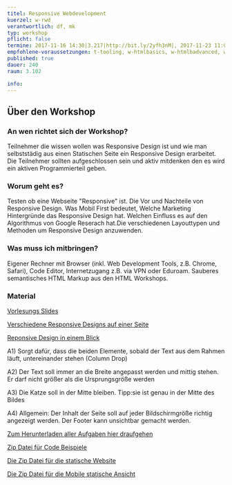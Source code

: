 ```yaml
---
titel: Responsive Webdevelopment
kuerzel: w-rwd
verantwortlich: df, mk
typ: workshop
pflicht: false
termine: 2017-11-16 14:30|3.217|http://bit.ly/2yfh3nM|, 2017-11-23 11:00|3.217|http://bit.ly/2mM3Ilp|
empfohlene-voraussetzungen: t-tooling, w-htmlbasics, w-htmlbadvanced, w-cssbasics, w-cssadvanced
published: true
dauer: 240
raum: 3.102

info: 
--- 
```


## Über den Workshop

### An wen richtet sich der Workshop?
Teilnehmer die wissen wollen was Responsive Design ist und wie man selbststädig aus einen Statischen Seite ein Responsive Design erarbeitet. Die Teilnehmer sollten aufgeschlossen sein und aktiv mitdenken den es wird ein aktiven Programmierteil geben.
### Worum geht es?
Testen ob eine Webseite "Responsive" ist. Die Vor und Nachteile von Responsive Design. Was Mobil First bedeutet, Welche Marketing Hintergründe das Responsive Design hat. Welchen Einfluss es auf den Algorithmus von Google Reserach hat.Die verschiedenen Layouttypen und Methoden um Responsive Design anzuwenden.

### Was muss ich mitbringen?
Eigener Rechner mit Browser (inkl. Web Development Tools, z.B. Chrome, Safari), Code Editor, Internetzugang z.B. via VPN oder Eduroam.
Sauberes semantisches HTML Markup aus den HTML Workshops.

### Material

[Vorlesungs Slides](https://th-koeln.github.io/mi-bachelor-wba1/slides/Responsive-Workshop-Slides/index.html)

[Verschiedene Responsive Designs auf einer Seite ](https://bradfrost.github.io/this-is-responsive/patterns.html)

[Reponsive Design in einem Blick](https://www.responsive-webdesign.mobi/was-ist-responsive-webdesign/)

A1) Sorgt dafür, dass die beiden Elemente, sobald der Text aus dem Rahmen läuft, untereinander stehen (Column Drop)

A2) Der Text soll immer an die Breite angepasst werden und mittig stehen. Er darf nicht größer als die Ursprungsgröße werden

A3) Die Katze soll in der Mitte bleiben. Tipp:sie ist genau in der Mitte des Bildes

A4) Allgemein: Der Inhalt der Seite soll auf jeder Bildschirmgröße richtig angezeigt werden. Der Footer kann unsichtbar gemacht werden.

[Zum Herunterladen aller Aufgaben hier draufgehen](https://github.com/th-koeln/mi-bachelor-wba1/raw/master/download/Material-Responsive-Workshop/Aufgaben-Responsive.zip)

[Zip Datei für Code Beispiele](https://github.com/th-koeln/mi-bachelor-wba1/raw/master/download/Material-Responsive-Workshop/Code-beispiele.zip)

[Die Zip Datei für die statische Website](https://github.com/th-koeln/mi-bachelor-wba1/raw/master/download/Material-Responsive-Workshop/desktop-static.zip)

[Die Zip Datei für die Mobile statische Ansicht](https://github.com/th-koeln/mi-bachelor-wba1/raw/master/download/Material-Responsive-Workshop/mobile-static.zip)



